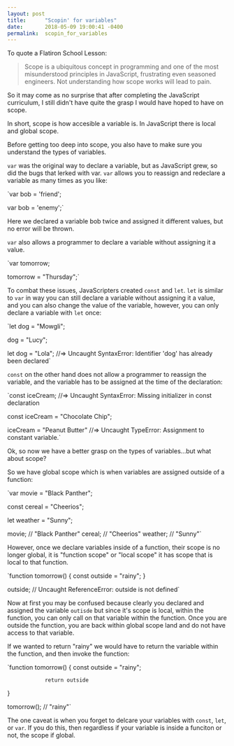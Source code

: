 ```yaml
---
layout: post
title:      "Scopin' for variables"
date:       2018-05-09 19:00:41 -0400
permalink:  scopin_for_variables
---
```



To quote a Flatiron School Lesson:
> Scope is a ubiquitous concept in programming and one of the most misunderstood principles in JavaScript, frustrating even seasoned engineers. Not understanding how scope works will lead to pain.
> 
So it may come as no surprise that after completing the JavaScript curriculum, I still didn't have quite the grasp I would have hoped to have on scope.

In short, scope is how accesible a variable is. In JavaScript there is local and global scope. 

Before getting too deep into scope, you also have to make sure you understand the types of variables.

 `var` was the original way to declare a variable, but as JavaScript grew, so did the bugs that lerked with var. `var` allows you to reassign and redeclare a variable as many times as you like:
 
 `var bob = 'friend';
 
 var bob = 'enemy';`
 
Here we declared a variable bob twice and assigned it different values, but no error will be thrown. 

`var` also allows a programmer to declare a variable without assigning it a value. 

`var tomorrow;


tomorrow = "Thursday";`


To combat these issues, JavaScripters created `const` and `let`. `let` is similar to `var` in way you can still declare a variable without assigning it a value, and you can also change the value of the variable, however, you can only declare a variable with `let` once:

`let dog = "Mowgli";
 
dog = "Lucy";

let dog = "Lola";
 //=> Uncaught SyntaxError: Identifier 'dog' has already been declared`
 
 `const` on the other hand does not allow a programmer to reassign the variable, and the variable has to be assigned at the time of the declaration:
 
 `const iceCream;
 //=> Uncaught SyntaxError: Missing initializer in const declaration
 
 const iceCream = "Chocolate Chip";
 
 iceCream = "Peanut Butter"
 //=> Uncaught TypeError: Assignment to constant variable.`
 
 Ok, so now we have a better grasp on the types of variables...but what about scope?
 
 So we have global scope which is when variables are assigned outside of a function:
 
 `var movie = "Black Panther";
 
 const cereal = "Cheerios";
 
 let weather = "Sunny";
 
 movie;   // "Black Panther"
 cereal;   // "Cheerios"
 weather; // "Sunny"`
 
 However, once we declare variables inside of a function, their scope is no longer global, it is "function scope" or "local scope" it has scope that is local to that function.
 
 `function tomorrow() {
        const outside = "rainy";
 }
 
 outside;
 // Uncaught ReferenceError: outside is not defined`
 
 Now at first you may be confused because clearly you declared and assigned the variable `outisde` but since it's scope is local, within the function, you can only call on that variable within the function. Once you are outside the function, you are back within global scope land and do not have access to that variable. 
 
If we wanted to return "rainy" we would have to return the variable within the function, and then invoke the function:

  `function tomorrow() {
        const outside = "rainy";
				
				return outside
 }
 
tomorrow();
 // "rainy"`
 
 The one caveat is when you forget to delcare your variables with `const`, `let`, or `var`. If you do this, then regardless if your variable is inside a funciton or not, the scope if global.
 

